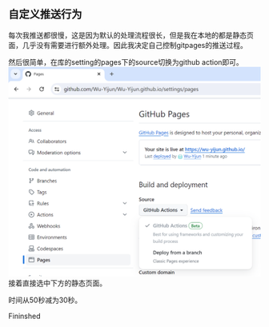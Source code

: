 ## 自定义推送行为

每次我推送都很慢，这是因为默认的处理流程很长，但是我在本地的都是静态页面，几乎没有需要进行额外处理。因此我决定自己控制gitpages的推送过程。

然后很简单，在库的setting的pages下的source切换为github action即可。
![alt text](image.png)
接着直接选中下方的静态页面。

时间从50秒减为30秒。

Fininshed